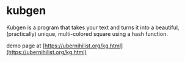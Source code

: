 # kubgen
Kubgen is a program that takes your text and turns it into a beautiful, (practically) unique, multi-colored square using a hash function.

demo page at [https://ubernihilist.org/kg.html](https://ubernihilist.org/kg.html)
